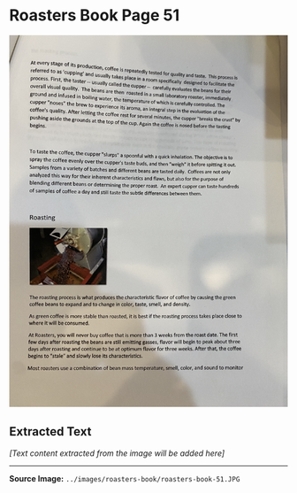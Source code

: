# Roasters Book Page 51

![Roasters Book Page 51](../images/roasters-book/roasters-book-51.JPG)

## Extracted Text

*[Text content extracted from the image will be added here]*

---

**Source Image:** `../images/roasters-book/roasters-book-51.JPG`
